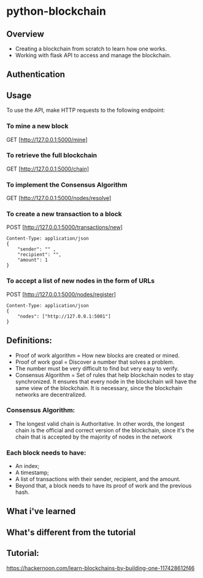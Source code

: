 # python-blockchain

## Overview
* Creating a blockchain from scratch to learn how one works.
* Working with flask API to access and manage the blockchain.

## Authentication

## Usage
To use the API, make HTTP requests to the following endpoint:

### To mine a new block
GET [http://127.0.0.1:5000/mine]

### To retrieve the full blockchain
GET [http://127.0.0.1:5000/chain]

### To implement the Consensus Algorithm
GET [http://127.0.0.1:5000/nodes/resolve]

### To create a new transaction to a block
POST [http://127.0.0.1:5000/transactions/new]  

```
Content-Type: application/json
{
    "sender": "" ,
    "recipient": "",
    "amount": 1
}
```

### To accept a list of new nodes in the form of URLs
POST [http://127.0.0.1:5000/nodes/register]

```
Content-Type: application/json
{
    "nodes": ["http://127.0.0.1:5001"]
}
```


## Definitions:
- Proof of work algorithm = How new blocks are created or mined.
- Proof of work goal = Discover a number that solves a problem.
- The number must be very difficult to find but very easy to verify.
- Consensus Algorithm = Set of rules that help blockchain nodes to stay synchronized. It ensures that every node in the blockchain will have the same view of the blockchain. It is necessary, since the blockchain networks are decentralized.

### Consensus Algorithm:
- The longest valid chain is Authoritative. In other words, the longest chain is the official and correct version of the blockchain, since it's the chain that is accepted by the majority of nodes in the network

### Each block needs to have:
* An index;
* A timestamp;
* A list of transactions with their sender, recipient, and the amount.
* Beyond that, a block needs to have its proof of work and the previous hash.

## What i've learned

## What's different from the tutorial

## Tutorial:
https://hackernoon.com/learn-blockchains-by-building-one-117428612f46
